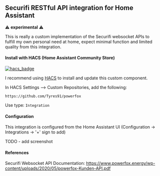 ## Securifi RESTful API integration for Home Assistant

:warning: **experimental** :warning:

This is really a custom implementation of the Securifi websocket APIs to fulfill my own personal need at home, expect minimal function and limited quality from this integration. 

#### Install with HACS (Home Assistant Community Store)

[![hacs_badge](https://img.shields.io/badge/HACS-Custom-orange.svg)](https://github.com/custom-components/hacs)

I recommend using [HACS](https://github.com/custom-components/hacs#hacs-home-assistant-community-store) to install and update this custom component.

In HACS Settings --> Custom Repositories, add the following:
```    
https://github.com/Tyres91/powerfox
```
Use type: `Integration`


#### Configuration

This integration is configured from the Home Assistant UI (Configuration -> Integrations -> '+' sign to add)

TODO - add screenshot

#### References
Securifi Websocket API Documentation: https://www.powerfox.energy/wp-content/uploads/2020/05/powerfox-Kunden-API.pdf
